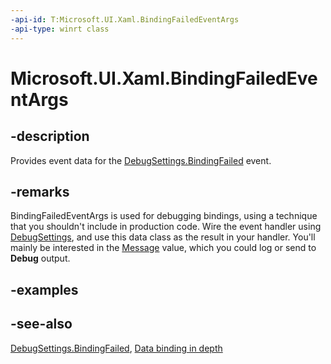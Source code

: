 ```yaml
---
-api-id: T:Microsoft.UI.Xaml.BindingFailedEventArgs
-api-type: winrt class
---
```


<!-- Class syntax.
public class BindingFailedEventArgs : Windows.UI.Xaml.IBindingFailedEventArgs
-->

# Microsoft.UI.Xaml.BindingFailedEventArgs

## -description
Provides event data for the [DebugSettings.BindingFailed](debugsettings_bindingfailed.md) event.

## -remarks
BindingFailedEventArgs is used for debugging bindings, using a technique that you shouldn't include in production code. Wire the event handler using [DebugSettings](application_debugsettings.md), and use this data class as the result in your handler. You'll mainly be interested in the [Message](bindingfailedeventargs_message.md) value, which you could log or send to **Debug** output.

## -examples

## -see-also
[DebugSettings.BindingFailed](debugsettings_bindingfailed.md), [Data binding in depth](/windows/uwp/data-binding/data-binding-in-depth)
